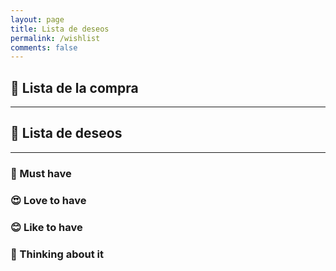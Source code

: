 ```yaml
---
layout: page
title: Lista de deseos
permalink: /wishlist
comments: false
---
```


<script src="../assets/js/games.js"></script>
<script>
    const games = getGames();
</script>

## 🤑 Lista de la compra
---
<script>printGames(games.filter(game => game.wantToBuy))</script>

## 💫 Lista de deseos
---


### 🤤 Must have

<script>printGames(games.filter(game => game.wishList && game.wishlistpriority == 1))</script>

### 😍 Love to have

<script>printGames(games.filter(game => game.wishList && game.wishlistpriority == 2))</script>

### 😊 Like to have

<script>printGames(games.filter(game => game.wishList && game.wishlistpriority == 3))</script>

### 🤨 Thinking about it

<script>printGames(games.filter(game => game.wishList && game.wishlistpriority == 4))</script>